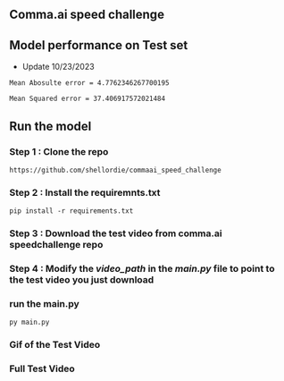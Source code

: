 ## Comma.ai speed challenge

[](https://github.com/commaai/speedchallenge)

## Model performance on Test set

- Update 10/23/2023

```
Mean Abosulte error = 4.7762346267700195

Mean Squared error = 37.406917572021484
```

## Run the model   

### Step 1 : Clone the repo

```
https://github.com/shellordie/commaai_speed_challenge
```
### Step 2 : Install the requiremnts.txt

```
pip install -r requirements.txt
```
### Step 3 : Download the test video from comma.ai speedchallenge repo 

### Step 4 : Modify the ***video_path*** in the ***main.py*** file to point to the test video you just download

### run the main.py

```
py main.py
```

### Gif of the Test Video

### Full Test Video



